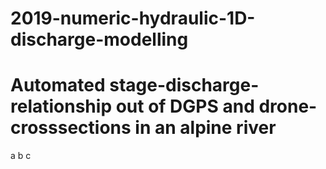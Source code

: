 # 2019-numeric-hydraulic-1D-discharge-modelling
# Automated stage-discharge-relationship out of DGPS and drone-crosssections in an alpine river
a
b
c
